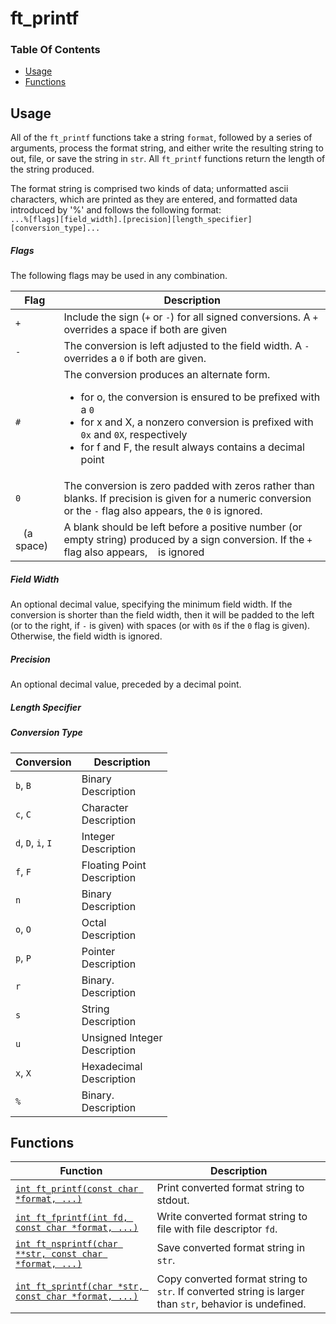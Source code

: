# ft\_printf

### Table Of Contents
* [Usage](#usage)
* [Functions](#functions)


## Usage  
All of the `ft_printf` functions take a string `format`, followed by a series of arguments, process the format string, and either write the resulting string to out, file, or save the string in `str`. All `ft_printf` functions return the length of the string produced.

The format string is comprised two kinds of data; unformatted ascii characters, which are printed as they are entered, and formatted data introduced by '%' and follows the following format: <br/>
`...%[flags][field_width].[precision][length_specifier][conversion_type]...`
##### Flags
The following flags may be used in any combination.

| Flag | Description |
| ---- | ----------- |
| `+` | Include the sign (`+` or `-`) for all signed conversions. A `+` overrides a space if both are given |
| `-` | The conversion is left adjusted to the field width. A `-` overrides a `0` if both are given. |
| `#` | The conversion produces an alternate form.<br/><ul><li>for o, the conversion is ensured to be prefixed with a `0`</li><li>for x and X, a nonzero conversion is prefixed with `0x` and `0X`, respectively</li><li>for f and F, the result always contains a decimal point</li></ul> |
| `0` | The conversion is zero padded with zeros rather than blanks. If precision is given for a numeric conversion or the `-` flag also appears, the `0` is ignored. |
| ` ` (a space) | A blank should be left before a positive number (or empty string) produced by a sign conversion. If the `+` flag also appears, ` ` is ignored |

##### Field Width
An optional decimal value, specifying the minimum field width. If the conversion is shorter than the field width, then it will be padded to the left (or to the right, if `-` is given) with spaces (or with `0`s if the `0` flag is given). Otherwise, the field width is ignored.

##### Precision
An optional decimal value, preceded by a decimal point. 

##### Length Specifier

##### Conversion Type
| Conversion | Description |
| ---------- | ----------- |
| `b`, `B` | Binary<br>Description |
| `c`, `C` | Character<br>Description |
| `d`, `D`, `i`, `I` | Integer<br>Description |
| `f`, `F` | Floating Point<br>Description |
| `n` | Binary<br>Description |
| `o`, `O` | Octal<br>Description |
| `p`, `P` | Pointer<br>Description |
| `r` | Binary.<br>Description |
| `s` | String<br>Description |
| `u` | Unsigned Integer<br>Description |
| `x`, `X` | Hexadecimal<br>Description |
| `%` | Binary.<br>Description |

## Functions
| Function | Description |
| -------- | ----------- |
| [`int ft_printf(const char *format, ...)`](https://github.com/pheilbron/libft/blob/master/src/stdio/ft_printf/ft_printf.c) | Print converted format string to stdout. |
[`int ft_fprintf(int fd, const char *format, ...)`](https://github.com/pheilbron/libft/blob/master/src/stdio/ft_printf/ft_fprintf.c) | Write converted format string to file with file descriptor `fd`. |
[`int ft_nsprintf(char **str, const char *format, ...)`](https://github.com/pheilbron/libft/blob/master/src/stdio/ft_printf/ft_nsprintf.c) | Save converted format string in `str`. |
[`int ft_sprintf(char *str, const char *format, ...)`](https://github.com/pheilbron/libft/blob/master/src/stdio/ft_printf/ft_sprintf.c) | Copy converted format string to `str`. If converted string is larger than `str`, behavior is undefined. |
